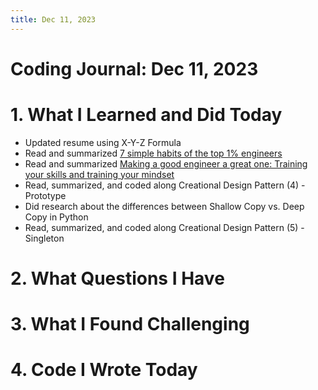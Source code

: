 ```yaml
---
title: Dec 11, 2023
---
```


# Coding Journal: Dec 11, 2023

# 1. What I Learned and Did Today
- Updated resume using X-Y-Z Formula
- Read and summarized [7 simple habits of the top 1% engineers](https://quinnle.io/docs/tech-blogs/notes/post_19)
- Read and summarized [Making a good engineer a great one: Training your skills and training your mindset](https://quinnle.io/docs/tech-blogs/notes/post_20)
- Read, summarized, and coded along Creational Design Pattern (4) - Prototype
- Did research about the differences between Shallow Copy vs. Deep Copy in Python
- Read, summarized, and coded along Creational Design Pattern (5) - Singleton

# 2. What Questions I Have


# 3. What I Found Challenging


# 4. Code I Wrote Today
